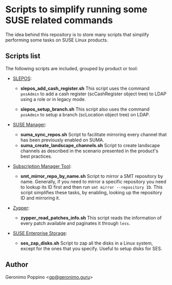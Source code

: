 # Scripts to simplify running some SUSE related commands

The idea behind this repository is to store many scripts that simplify
performing some tasks on SUSE Linux products.

## Scripts list

The following scripts are included, grouped by product or tool:

- [SLEPOS](https://www.suse.com/products/linux-point-of-service/):
    - **slepos_add_cash_register.sh**
    This script uses the command `posAdmin` to add a cash register
    (scCashRegister object tree) to LDAP using a role or in legacy mode.

    - **slepos_setup_branch.sh**
    This script also uses the command `posAdmin` to setup a branch
    (scLocation object tree) on LDAP.

- [SUSE Manager](https://www.suse.com/products/suse-manager/):
    - **suma_sync_repos.sh**
    Script to facilitate mirroring every channel that has been previously
    enabled on SUMA.
    - **suma_create_landscape_channels.sh**
    Script to create landscape channels as described in the scenario presented
    in the product's best practices.

- [Subscription Manager Tool](https://www.suse.com/products/subscription-management-tool/):
    - **smt_mirror_repo_by_name.sh**
    Script to mirror a SMT repository by name. Generally, if you need to mirror
    a specific repository you need to lookup its ID first and then run `smt mirror
    --repository ID`. This script simplifies these tasks, by enabling, looking up
    the repository ID and mirroring it.

- [Zypper](https://en.opensuse.org/Zypper):
   - **zypper_read_patches_info.sh**
   This script reads the information of every patch available and paginates it
   through `less`.

- [SUSE Enterprise Storage](https://www.suse.com/products/suse-enterprise-storage/):
    - **ses_zap_disks.sh**
    Script to zap all the disks in a Linux system, except for the ones that you
    specify. Useful to setup disks for SES.


## Author

Geronimo Poppino <[gp@geronimo.guru](mailto:gp@geronimo.guru)>

